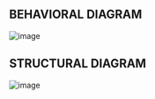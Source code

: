 ## BEHAVIORAL DIAGRAM
![image](https://user-images.githubusercontent.com/98875588/155704973-eff9006c-984f-4128-9d08-c074339a0882.png)
## STRUCTURAL DIAGRAM
![image](https://user-images.githubusercontent.com/98875588/155717887-2fa8e473-9fa0-4223-8f84-13ba9176cd86.png)
















